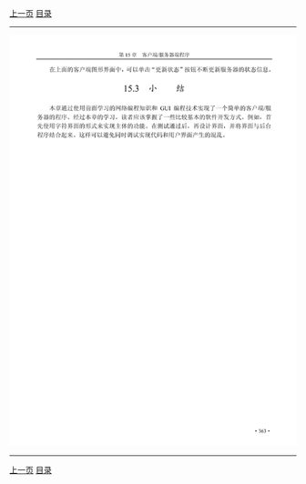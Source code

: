[上一页](374.md) [目录](../README.md)

***

![375](../images/375.png)

***

[上一页](374.md) [目录](../README.md)
